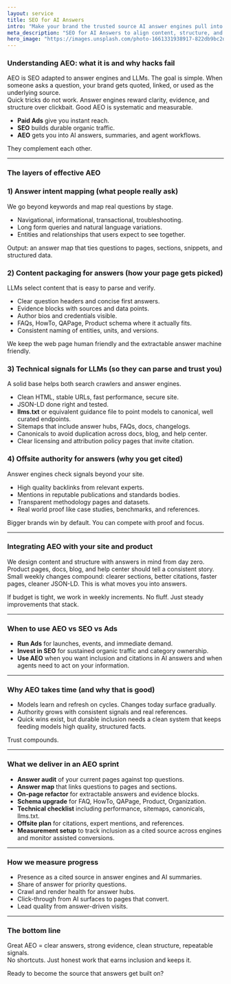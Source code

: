 ```yaml
---
layout: service
title: SEO for AI Answers
intro: "Make your brand the trusted source AI answer engines pull into responses."
meta_description: "SEO for AI Answers to align content, structure, and signals so AI Overviews, ChatGPT, and Perplexity cite your business."
hero_image: "https://images.unsplash.com/photo-1661331938917-822db9bc2d52?auto=format&fit=crop&w=2000&q=80"
---
```


### Understanding AEO: what it is and why hacks fail

AEO is SEO adapted to answer engines and LLMs. The goal is simple. When someone asks a question, your brand gets quoted, linked, or used as the underlying source.  
Quick tricks do not work. Answer engines reward clarity, evidence, and structure over clickbait. Good AEO is systematic and measurable.

- **Paid Ads** give you instant reach.  
- **SEO** builds durable organic traffic.  
- **AEO** gets you into AI answers, summaries, and agent workflows.

They complement each other.

---

### The layers of effective AEO

### 1) Answer intent mapping (what people really ask)

We go beyond keywords and map real questions by stage.

- Navigational, informational, transactional, troubleshooting.  
- Long form queries and natural language variations.  
- Entities and relationships that users expect to see together.

Output: an answer map that ties questions to pages, sections, snippets, and structured data.

### 2) Content packaging for answers (how your page gets picked)

LLMs select content that is easy to parse and verify.

- Clear question headers and concise first answers.  
- Evidence blocks with sources and data points.  
- Author bios and credentials visible.  
- FAQs, HowTo, QAPage, Product schema where it actually fits.  
- Consistent naming of entities, units, and versions.

We keep the web page human friendly and the extractable answer machine friendly.

### 3) Technical signals for LLMs (so they can parse and trust you)

A solid base helps both search crawlers and answer engines.

- Clean HTML, stable URLs, fast performance, secure site.  
- JSON-LD done right and tested.  
- **llms.txt** or equivalent guidance file to point models to canonical, well curated endpoints.  
- Sitemaps that include answer hubs, FAQs, docs, changelogs.  
- Canonicals to avoid duplication across docs, blog, and help center.  
- Clear licensing and attribution policy pages that invite citation.

### 4) Offsite authority for answers (why you get cited)

Answer engines check signals beyond your site.

- High quality backlinks from relevant experts.  
- Mentions in reputable publications and standards bodies.  
- Transparent methodology pages and datasets.  
- Real world proof like case studies, benchmarks, and references.

Bigger brands win by default. You can compete with proof and focus.

---

### Integrating AEO with your site and product

We design content and structure with answers in mind from day zero. Product pages, docs, blog, and help center should tell a consistent story. Small weekly changes compound: clearer sections, better citations, faster pages, cleaner JSON-LD. This is what moves you into answers.

If budget is tight, we work in weekly increments. No fluff. Just steady improvements that stack.

---

### When to use AEO vs SEO vs Ads

- **Run Ads** for launches, events, and immediate demand.  
- **Invest in SEO** for sustained organic traffic and category ownership.  
- **Use AEO** when you want inclusion and citations in AI answers and when agents need to act on your information.

---

### Why AEO takes time (and why that is good)

- Models learn and refresh on cycles. Changes today surface gradually.  
- Authority grows with consistent signals and real references.  
- Quick wins exist, but durable inclusion needs a clean system that keeps feeding models high quality, structured facts.

Trust compounds.

---

### What we deliver in an AEO sprint

- **Answer audit** of your current pages against top questions.  
- **Answer map** that links questions to pages and sections.  
- **On-page refactor** for extractable answers and evidence blocks.  
- **Schema upgrade** for FAQ, HowTo, QAPage, Product, Organization.  
- **Technical checklist** including performance, sitemaps, canonicals, llms.txt.  
- **Offsite plan** for citations, expert mentions, and references.  
- **Measurement setup** to track inclusion as a cited source across engines and monitor assisted conversions.

---

### How we measure progress

- Presence as a cited source in answer engines and AI summaries.  
- Share of answer for priority questions.  
- Crawl and render health for answer hubs.  
- Click-through from AI surfaces to pages that convert.  
- Lead quality from answer-driven visits.

---

### The bottom line

Great AEO = clear answers, strong evidence, clean structure, repeatable signals.  
No shortcuts. Just honest work that earns inclusion and keeps it.

Ready to become the source that answers get built on?
